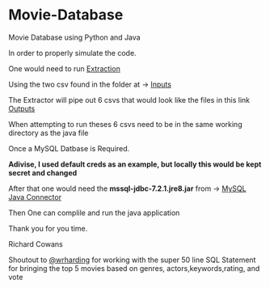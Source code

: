 # Movie-Database
Movie Database using Python and Java

In order to properly simulate the code. 

One would need to run [Extraction](https://github.com/rjcowans/Movie-Database/blob/master/src/Data_Exfil/Extractor.py)

Using the two csv found in the folder at -> [Inputs](https://github.com/rjcowans/Movie-Database/tree/master/input)

The Extractor will pipe out 6 csvs that would look like the files in this link [Outputs](https://github.com/rjcowans/Movie-Database/tree/master/output)

When attempting to run theses 6 csvs need to be in the same working directory as the java file

Once a MySQL Datbase is Required. 

**Adivise, I used default creds as an example, but locally this would be kept secret and changed**

After that one would need the **mssql-jdbc-7.2.1.jre8.jar** from -> [MySQL Java Connector](https://dev.mysql.com/downloads/connector/j/)

Then One can complile and run the java application

Thank you for you time.

Richard Cowans

Shoutout to [@wrharding](https://github.com/wrharding) for working with the super 50 line SQL Statement for bringing the top 5 movies based on genres, actors,keywords,rating, and vote


